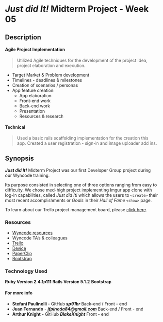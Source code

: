 # _Just did It!_ Midterm Project - Week 05
## Description

#### Agile Project Implementation
> Utilized Agile techniques for the development of the project idea, project elaboration and execution.

* Target Market & Problem development
* Timelines - deadlines & milestones
* Creation of scenarios / personas
* App feature creation
  * App elaboration
  * Front-end work
  * Back-end work
  * Presentation
  * Resources & research 

#### Technical
> Used a basic rails scaffolding implementation for the creation this app. Created a user registration - sign-in and image uploader add ins.

## Synopsis

**_Just did It!_** Midterm Project was our first Developer Group project during our Wyncode training. 

Its purpose consisted in selecting one of three options ranging from easy to difficulty. We chose med-high project implementing Imgur app clone with log-in capabilities, called _Just did It!_ which allows the users to `<create>` their most recent accomplishments or _Goals_ in their _Hall of Fame_ `<show>` page.

To learn about our Trello project management board, please [click here](https://wyncode.co/coding-bootcamp-2/). 


### Resources

* [Wyncode resources](https://wyncode.co/coding-bootcamp-2/)
* Wyncode TA’s & colleagues
* [Trello](https://wyncode.co/coding-bootcamp-2/)
* [Device](https://github.com/plataformatec/devise)
* [PaperClip](https://github.com/thoughtbot/paperclip)
* [Bootstrap](http://getbootstrap.com/)

### Technology Used

**Ruby Version 2.4.1p111**
**Rails Version 5.1.2**
**Bootstrap**

#### For more info 

* **Stefani Paulinelli** - GitHub _**sp91br**_ Back-end / Front - end
* **Juan Fernando** - _**jfpineda84@gmail.com**_ Back-end / Front - end
* **Arthur Knight** - GitHub _**BlakeKnight**_ Front - end
